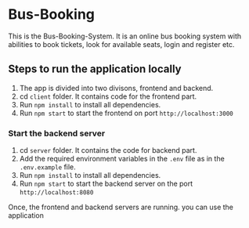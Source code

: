# Bus-Booking

This is the Bus-Booking-System. It is an online bus booking system with abilities to book tickets, look for available seats, login and register etc.

## Steps to run the application locally
1. The app is divided into two divisons, frontend and backend.
2. cd `client` folder. It contains code for the frontend part.
3. Run `npm install` to install all dependencies.
4. Run `npm start` to start the frontend on port `http://localhost:3000`

### Start the backend server
1. cd `server` folder. It contains the code for backend part.
2. Add the required environment variables in the `.env` file as in the `.env.example` file.
3. Run `npm install` to install all dependencies.
4. Run `npm start` to start the backend server on the port `http://localhost:8080`

Once, the frontend and backend servers are running. you can use the application
